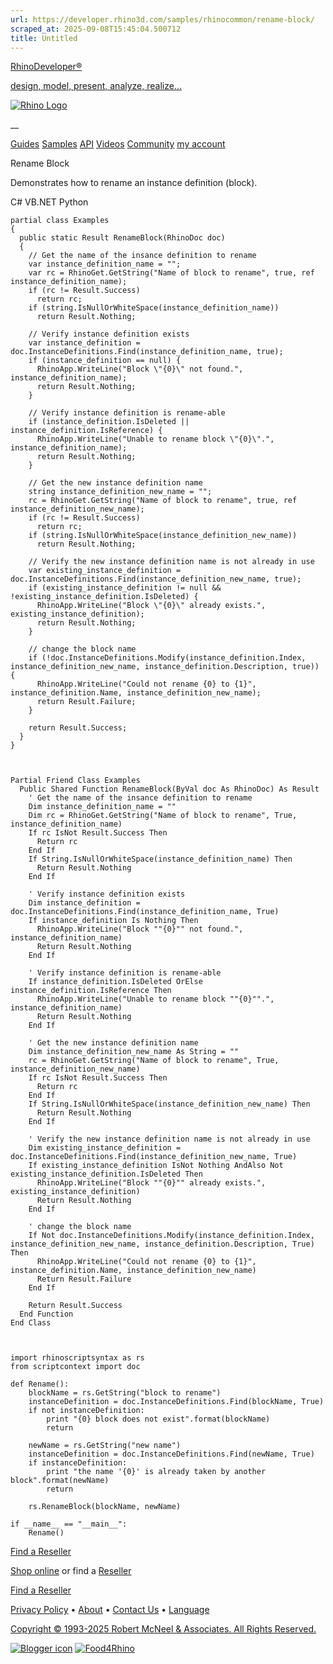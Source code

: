 ```yaml
---
url: https://developer.rhino3d.com/samples/rhinocommon/rename-block/
scraped_at: 2025-09-08T15:45:04.500712
title: Untitled
---
```


[RhinoDeveloper®](/)

[design, model, present, analyze, realize...](/)

[![Rhino Logo](https://developer.rhino3d.com/images/rhinodevlogo.png)](/)

__

[Guides](https://developer.rhino3d.com/guides)
[Samples](https://developer.rhino3d.com/samples)
[API](https://developer.rhino3d.com/api)
[Videos](https://developer.rhino3d.com/videos)
[Community](https://discourse.mcneel.com/c/rhino-developer) [my account
](https://www.rhino3d.com/my-account/ "Manage your account, licenses, and
teams")

Rename Block

Demonstrates how to rename an instance definition (block).

C# VB.NET Python

    
    
    partial class Examples
    {
      public static Result RenameBlock(RhinoDoc doc)
      {
        // Get the name of the insance definition to rename
        var instance_definition_name = "";
        var rc = RhinoGet.GetString("Name of block to rename", true, ref instance_definition_name);
        if (rc != Result.Success)
          return rc;
        if (string.IsNullOrWhiteSpace(instance_definition_name))
          return Result.Nothing;
    
        // Verify instance definition exists
        var instance_definition = doc.InstanceDefinitions.Find(instance_definition_name, true);
        if (instance_definition == null) {
          RhinoApp.WriteLine("Block \"{0}\" not found.", instance_definition_name);
          return Result.Nothing;
        }
    
        // Verify instance definition is rename-able
        if (instance_definition.IsDeleted || instance_definition.IsReference) {
          RhinoApp.WriteLine("Unable to rename block \"{0}\".", instance_definition_name);
          return Result.Nothing;
        }
    
        // Get the new instance definition name
        string instance_definition_new_name = "";
        rc = RhinoGet.GetString("Name of block to rename", true, ref instance_definition_new_name);
        if (rc != Result.Success)
          return rc;
        if (string.IsNullOrWhiteSpace(instance_definition_new_name))
          return Result.Nothing;
    
        // Verify the new instance definition name is not already in use
        var existing_instance_definition = doc.InstanceDefinitions.Find(instance_definition_new_name, true);
        if (existing_instance_definition != null && !existing_instance_definition.IsDeleted) {
          RhinoApp.WriteLine("Block \"{0}\" already exists.", existing_instance_definition);
          return Result.Nothing;
        }
    
        // change the block name
        if (!doc.InstanceDefinitions.Modify(instance_definition.Index, instance_definition_new_name, instance_definition.Description, true)) {
          RhinoApp.WriteLine("Could not rename {0} to {1}", instance_definition.Name, instance_definition_new_name);
          return Result.Failure;
        }
    
        return Result.Success;
      }
    }
    
    
    
    Partial Friend Class Examples
      Public Shared Function RenameBlock(ByVal doc As RhinoDoc) As Result
    	' Get the name of the insance definition to rename
    	Dim instance_definition_name = ""
    	Dim rc = RhinoGet.GetString("Name of block to rename", True, instance_definition_name)
    	If rc IsNot Result.Success Then
    	  Return rc
    	End If
    	If String.IsNullOrWhiteSpace(instance_definition_name) Then
    	  Return Result.Nothing
    	End If
    
    	' Verify instance definition exists
    	Dim instance_definition = doc.InstanceDefinitions.Find(instance_definition_name, True)
    	If instance_definition Is Nothing Then
    	  RhinoApp.WriteLine("Block ""{0}"" not found.", instance_definition_name)
    	  Return Result.Nothing
    	End If
    
    	' Verify instance definition is rename-able
    	If instance_definition.IsDeleted OrElse instance_definition.IsReference Then
    	  RhinoApp.WriteLine("Unable to rename block ""{0}"".", instance_definition_name)
    	  Return Result.Nothing
    	End If
    
    	' Get the new instance definition name
    	Dim instance_definition_new_name As String = ""
    	rc = RhinoGet.GetString("Name of block to rename", True, instance_definition_new_name)
    	If rc IsNot Result.Success Then
    	  Return rc
    	End If
    	If String.IsNullOrWhiteSpace(instance_definition_new_name) Then
    	  Return Result.Nothing
    	End If
    
    	' Verify the new instance definition name is not already in use
    	Dim existing_instance_definition = doc.InstanceDefinitions.Find(instance_definition_new_name, True)
    	If existing_instance_definition IsNot Nothing AndAlso Not existing_instance_definition.IsDeleted Then
    	  RhinoApp.WriteLine("Block ""{0}"" already exists.", existing_instance_definition)
    	  Return Result.Nothing
    	End If
    
    	' change the block name
    	If Not doc.InstanceDefinitions.Modify(instance_definition.Index, instance_definition_new_name, instance_definition.Description, True) Then
    	  RhinoApp.WriteLine("Could not rename {0} to {1}", instance_definition.Name, instance_definition_new_name)
    	  Return Result.Failure
    	End If
    
    	Return Result.Success
      End Function
    End Class
    
    
    
    import rhinoscriptsyntax as rs
    from scriptcontext import doc
    
    def Rename():
        blockName = rs.GetString("block to rename")
        instanceDefinition = doc.InstanceDefinitions.Find(blockName, True)
        if not instanceDefinition:
            print "{0} block does not exist".format(blockName)
            return
    
        newName = rs.GetString("new name")
        instanceDefinition = doc.InstanceDefinitions.Find(newName, True)
        if instanceDefinition:
            print "the name '{0}' is already taken by another block".format(newName)
            return
    
        rs.RenameBlock(blockName, newName)
    
    if __name__ == "__main__":
        Rename()
    

  

[Find a Reseller](https://www.rhino3d.com/sales)

[Shop online](https://www.rhino3d.com/store) or find a
[Reseller](https://www.rhino3d.com/sales)

[Find a Reseller](https://www.rhino3d.com/sales)

[Privacy Policy](https://www.rhino3d.com/privacy) •
[About](https://www.rhino3d.com/mcneel/about) • [Contact
Us](https://www.rhino3d.com/mcneel/contact) • [
Language](https://www.rhino3d.com/language "Change to a different region or
language")

[Copyright © 1993-2025 Robert McNeel & Associates. All Rights
Reserved.](https://www.rhino3d.com/mcneel/about)

[](https://www.facebook.com/McNeelRhinoceros/)
[](https://twitter.com/bobmcneel) [](https://www.linkedin.com/groups/75313/)
[](https://www.youtube.com/user/RhinoGuide/videos) [](https://vimeo.com/rhino)
[![Blogger
icon](https://developer.rhino3d.com/images/blogger.svg)](http://blog.rhino3d.com/)
[![Food4Rhino](https://developer.rhino3d.com/images/f4r_icon_01.svg)](https://www.food4rhino.com)

